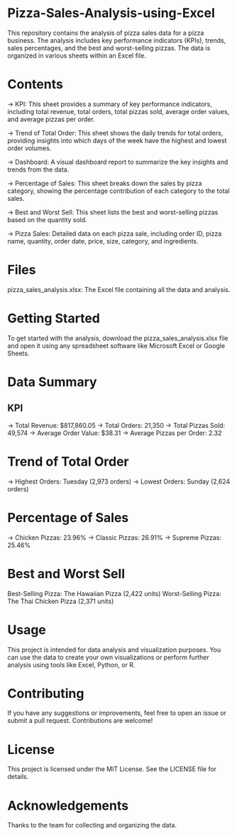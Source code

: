# Pizza-Sales-Analysis-using-Excel
This repository contains the analysis of pizza sales data for a pizza business. The analysis includes key performance indicators (KPIs), trends, sales percentages, and the best and worst-selling pizzas. The data is organized in various sheets within an Excel file.

# Contents
-> KPI: This sheet provides a summary of key performance indicators, including total revenue, total orders, total pizzas sold, average order values, and average pizzas per order.

-> Trend of Total Order: This sheet shows the daily trends for total orders, providing insights into which days of the week have the highest and lowest order volumes.

-> Dashboard: A visual dashboard report to summarize the key insights and trends from the data.

-> Percentage of Sales: This sheet breaks down the sales by pizza category, showing the percentage contribution of each category to the total sales.

-> Best and Worst Sell: This sheet lists the best and worst-selling pizzas based on the quantity sold.

-> Pizza Sales: Detailed data on each pizza sale, including order ID, pizza name, quantity, order date, price, size, category, and ingredients.

# Files
pizza_sales_analysis.xlsx: The Excel file containing all the data and analysis.

# Getting Started
To get started with the analysis, download the pizza_sales_analysis.xlsx file and open it using any spreadsheet software like Microsoft Excel or Google Sheets.

# Data Summary
## KPI
-> Total Revenue: $817,860.05
-> Total Orders: 21,350
-> Total Pizzas Sold: 49,574
-> Average Order Value: $38.31
-> Average Pizzas per Order: 2.32

# Trend of Total Order
-> Highest Orders: Tuesday (2,973 orders)
-> Lowest Orders: Sunday (2,624 orders)

# Percentage of Sales
-> Chicken Pizzas: 23.96%
-> Classic Pizzas: 26.91%
-> Supreme Pizzas: 25.46%

# Best and Worst Sell

Best-Selling Pizza: The Hawaiian Pizza (2,422 units)
Worst-Selling Pizza: The Thai Chicken Pizza (2,371 units)

# Usage
This project is intended for data analysis and visualization purposes. You can use the data to create your own visualizations or perform further analysis using tools like Excel, Python, or R.

# Contributing
If you have any suggestions or improvements, feel free to open an issue or submit a pull request. Contributions are welcome!

# License
This project is licensed under the MIT License. See the LICENSE file for details.

# Acknowledgements
Thanks to the team for collecting and organizing the data.
